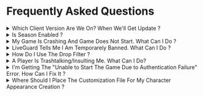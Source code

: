 # Frequently Asked Questions

<details>

<summary>Which Client Version Are We On? When We'll Get Update ?</summary>

We're on the Corsair Version. We have released the Corsair not long ago and now we are still working on Corsair later we will start working on Reboot version.

</details>

<details>

<summary>Is Season Enabled ?</summary>

No, season seems enabled but it is not you can not create season characters. Even if you select season it will not create season character. Since now players start with 260 AP and 300 DP no point to have season.

</details>

<details>

<summary>My Game Is Crashing And Game Does Not Start. What Can I Do ?</summary>

Before contacting us here what you can do:

1. Make sure your antivirus is not blocking the game either disable it or make exceptions.
2. Close Game Launcher from system tray if it is running.
3. Go in MoonBD game folder delete Cache, Log, LiveGuard folders and the game launcher as well.
4. Go in Documents and look for MoonBDO Corsair folder then delete it.
5. Visit [**download**](https://moonbd.online/Download) page and download "_MoonBD Launcher and LiveGuard For Other Client_"
6. Delete bin64 if you have and extract it inside game folder.
7. Restart your computer then start game launcher and try to start the game.
8. If you still have the problem, close launcher again if it is still running in system tray.
9. Go into **** [**discord**](../informations/discord.md) **** and see _**#manual-patch**_ channel.
10. Download latest manual patch and extract paz files inside paz folder inside game folder.
11. Start launcher and try to start the game.
12. If you stil having problems, contact us through discord with the logs inside Log folder inside game folder (make zip).

</details>

<details>

<summary>LiveGuard Tells Me I Am Temporarely Banned. What Can I Do ?</summary>

Check if you have macro apps running like mouse or keyboard, if so close them and try after 10 minutes. If the problem continues contact us through discord.

</details>

<details>

<summary>How Do I Use The Drop Filter ?</summary>

Drop filter currently not working**.**

</details>

<details>

<summary>A Player Is Trashtalking/Insulting Me. What Can I Do?</summary>

Chill out, take a screenshot and send it through discord with a DM to one of the GMs then you can block that player or you can create a player [_report ticket_](../informations/discord.md#support-ticket-system).

</details>

<details>

<summary>I'm Getting The "Unable to Start The Game Due to Authentication Failure" Error. How Can I Fix It ?</summary>

1. [Click Here and Download](https://drive.google.com/file/d/19kdDzSm3kTHf0h2gTQP9lgOu6hQM8YUs/view?usp=sharing)
2. Close your launcher in system tray.
3. Go to your game folder and delete Bin64 folder. If you can not due to Windows error "File already being used" then restart your pc and delete it.
4. Extract the downloaded file inside game folder.

</details>

<details>

<summary>Where Should I Place The Customization File For My Character Appearance Creation ?</summary>

C:\Users\Documents\MoonBDO Corsair\Customization

</details>
